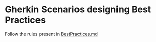 # Gherkin Scenarios designing Best Practices

Follow the rules present in [BestPractices.md](../../../dev-console/integration-tests/features/BestPractices.md)